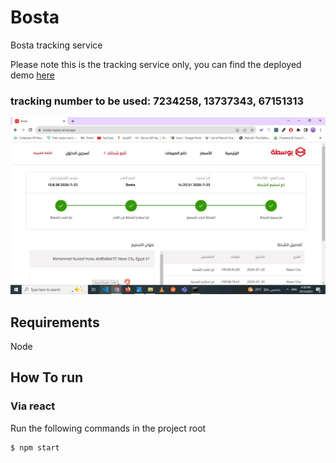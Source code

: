 # Bosta
Bosta tracking service

Please note this is the tracking service only, you can find the deployed demo [here](https://bosta-topaz.vercel.app/)
### tracking number to be used:  7234258, 13737343, 67151313 
![Demo](demo.JPG)
## Requirements
Node 

## How To run

### Via react
Run the following commands in the project root
```
$ npm start
```
